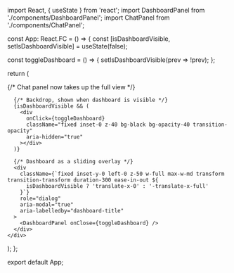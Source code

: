 
import React, { useState } from 'react';
import DashboardPanel from './components/DashboardPanel';
import ChatPanel from './components/ChatPanel';

const App: React.FC = () => {
  const [isDashboardVisible, setIsDashboardVisible] = useState(false);

  const toggleDashboard = () => {
    setIsDashboardVisible(prev => !prev);
  };

  return (
    <div className="h-screen bg-gray-50 font-sans text-gray-800 relative overflow-hidden">
      {/* Chat panel now takes up the full view */}
      <div className="h-full">
        <ChatPanel onToggleDashboard={toggleDashboard} />
      </div>

      {/* Backdrop, shown when dashboard is visible */}
      {isDashboardVisible && (
        <div
          onClick={toggleDashboard}
          className="fixed inset-0 z-40 bg-black bg-opacity-40 transition-opacity"
          aria-hidden="true"
        ></div>
      )}

      {/* Dashboard as a sliding overlay */}
      <div
        className={`fixed inset-y-0 left-0 z-50 w-full max-w-md transform transition-transform duration-300 ease-in-out ${
          isDashboardVisible ? 'translate-x-0' : '-translate-x-full'
        }`}
        role="dialog"
        aria-modal="true"
        aria-labelledby="dashboard-title"
      >
        <DashboardPanel onClose={toggleDashboard} />
      </div>
    </div>
  );
};

export default App;

